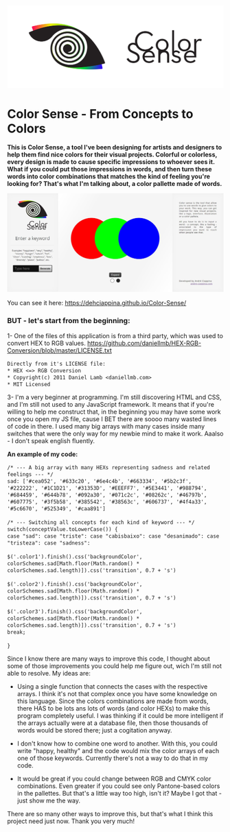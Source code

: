 <p align="center">
  <img src="github_header-01-compressor.jpg">
</p>

# Color Sense - From Concepts to Colors

**This is Color Sense, a tool I've been designing for artists and designers to help them find nice colors for their visual projects. Colorful or colorless, every design is made to cause specific impressions to whoever sees it. What if you could put those impressions in words, and then turn these words into color combinations that matches the kind of feeling you're looking for? That's what I'm talking about, a color pallette made of words.**

<p align="center">
  <img width:"500" src="screen.JPG">
</p>

You can see it here:
https://dehciappina.github.io/Color-Sense/

### BUT - let's start from the beginning:

1- One of the files of this application is from a third party, which was used to convert HEX to RGB values.
https://github.com/daniellmb/HEX-RGB-Conversion/blob/master/LICENSE.txt

    Directly from it's LICENSE file:
    * HEX <=> RGB Conversion
    * Copyright(c) 2011 Daniel Lamb <daniellmb.com>
    * MIT Licensed

3- I'm a very beginner at programming. I'm still discovering HTML and CSS, and I'm still not used to any JavaScript framework. It means that if you're willing to help me construct that, in the beginning you may have some work once you open my JS file, cause I BET there are soooo many wasted lines of code in there. I used many big arrays with many cases inside many switches that were the only way for my newbie mind to make it work. Aaalso - I don't speak english fluently.

**An example of my code:**

```
/* --- A big array with many HEXs representing sadness and related feelings --- */
sad: ['#cea052', '#633c20', '#6e4c4b', '#663334', '#5b2c3f', '#222222', '#1C1D21', '#31353D', '#EEEFF7', '#5E3441', '#988794', '#684459', '#644b78', '#092a30', '#071c2c', '#08262c', '#46797b', '#607775', '#3f5b58', '#385542', '#38563c', '#606737', '#4f4a33', '#5c6670', '#525349', '#caa891']

/* --- Switching all concepts for each kind of keyword --- */
switch(conceptValue.toLowerCase()) {
case "sad": case "triste": case "cabisbaixo": case "desanimado": case "tristeza": case "sadness":
            
$('.color1').finish().css('backgroundColor', colorSchemes.sad[Math.floor(Math.random() * colorSchemes.sad.length)]).css('transition', 0.7 + 's')
            
$('.color2').finish().css('backgroundColor', colorSchemes.sad[Math.floor(Math.random() * colorSchemes.sad.length)]).css('transition', 0.7 + 's')
            
$('.color3').finish().css('backgroundColor', colorSchemes.sad[Math.floor(Math.random() * colorSchemes.sad.length)]).css('transition', 0.7 + 's')
break;

}
```

Since I know there are many ways to improve this code, I thought about some of those improvements you could help me figure out, wich I'm still not able to resolve. My ideas are:

- Using a single function that connects the cases with the respective arrays. I think it's not that complex once you have some knowledge on this language. Since the colors combinations are made from words, there HAS to be lots ans lots of words (and color HEXs) to make this program completely useful. I was thinking if it could be more intelligent if the arrays actually were at a database file, then those thousands of words would be stored there; just a cogitation anyway.

- I don't know how to combine one word to another. With this, you could write "happy, healthy" and the code would mix the color arrays of each one of those keywords. Currently there's not a way to do that in my code.

- It would be great if you could change between RGB and CMYK color combinations. Even greater if you could see only Pantone-based colors in the pallettes. But that's a little way too high, isn't it? Maybe I got that - just show me the way.

There are so many other ways to improve this, but that's what I think this project need just now.
Thank you very much!

